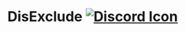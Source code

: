 # DisExclude [![Discord Icon](https://skillicons.dev/icons?i=discord)](https://github.com/ercenterprises/DisExclude)
